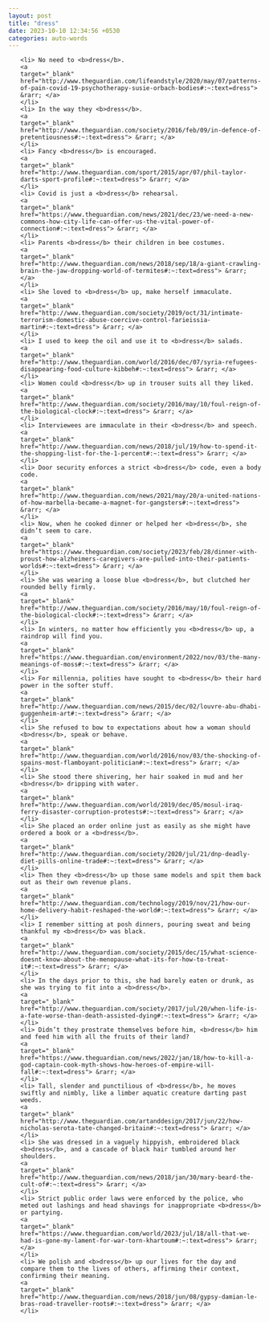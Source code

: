 ```yaml
---
layout: post
title: "dress"
date: 2023-10-10 12:34:56 +0530
categories: auto-words
---
```

<ol>

    <li> No need to <b>dress</b>.
    <a 
    target="_blank" 
    href="http://www.theguardian.com/lifeandstyle/2020/may/07/patterns-of-pain-covid-19-psychotherapy-susie-orbach-bodies#:~:text=dress"> &rarr; </a>
    </li>
    <li> In the way they <b>dress</b>.
    <a 
    target="_blank" 
    href="http://www.theguardian.com/society/2016/feb/09/in-defence-of-pretentiousness#:~:text=dress"> &rarr; </a>
    </li>
    <li> Fancy <b>dress</b> is encouraged.
    <a 
    target="_blank" 
    href="http://www.theguardian.com/sport/2015/apr/07/phil-taylor-darts-sport-profile#:~:text=dress"> &rarr; </a>
    </li>
    <li> Covid is just a <b>dress</b> rehearsal.
    <a 
    target="_blank" 
    href="https://www.theguardian.com/news/2021/dec/23/we-need-a-new-commons-how-city-life-can-offer-us-the-vital-power-of-connection#:~:text=dress"> &rarr; </a>
    </li>
    <li> Parents <b>dress</b> their children in bee costumes.
    <a 
    target="_blank" 
    href="http://www.theguardian.com/news/2018/sep/18/a-giant-crawling-brain-the-jaw-dropping-world-of-termites#:~:text=dress"> &rarr; </a>
    </li>
    <li> She loved to <b>dress</b> up, make herself immaculate.
    <a 
    target="_blank" 
    href="http://www.theguardian.com/society/2019/oct/31/intimate-terrorism-domestic-abuse-coercive-control-farieissia-martin#:~:text=dress"> &rarr; </a>
    </li>
    <li> I used to keep the oil and use it to <b>dress</b> salads.
    <a 
    target="_blank" 
    href="http://www.theguardian.com/world/2016/dec/07/syria-refugees-disappearing-food-culture-kibbeh#:~:text=dress"> &rarr; </a>
    </li>
    <li> Women could <b>dress</b> up in trouser suits all they liked.
    <a 
    target="_blank" 
    href="http://www.theguardian.com/society/2016/may/10/foul-reign-of-the-biological-clock#:~:text=dress"> &rarr; </a>
    </li>
    <li> Interviewees are immaculate in their <b>dress</b> and speech.
    <a 
    target="_blank" 
    href="http://www.theguardian.com/news/2018/jul/19/how-to-spend-it-the-shopping-list-for-the-1-percent#:~:text=dress"> &rarr; </a>
    </li>
    <li> Door security enforces a strict <b>dress</b> code, even a body code.
    <a 
    target="_blank" 
    href="http://www.theguardian.com/news/2021/may/20/a-united-nations-of-how-marbella-became-a-magnet-for-gangsters#:~:text=dress"> &rarr; </a>
    </li>
    <li> Now, when he cooked dinner or helped her <b>dress</b>, she didn’t seem to care.
    <a 
    target="_blank" 
    href="https://www.theguardian.com/society/2023/feb/28/dinner-with-proust-how-alzheimers-caregivers-are-pulled-into-their-patients-worlds#:~:text=dress"> &rarr; </a>
    </li>
    <li> She was wearing a loose blue <b>dress</b>, but clutched her rounded belly firmly.
    <a 
    target="_blank" 
    href="http://www.theguardian.com/society/2016/may/10/foul-reign-of-the-biological-clock#:~:text=dress"> &rarr; </a>
    </li>
    <li> In winters, no matter how efficiently you <b>dress</b> up, a raindrop will find you.
    <a 
    target="_blank" 
    href="https://www.theguardian.com/environment/2022/nov/03/the-many-meanings-of-moss#:~:text=dress"> &rarr; </a>
    </li>
    <li> For millennia, polities have sought to <b>dress</b> their hard power in the softer stuff.
    <a 
    target="_blank" 
    href="http://www.theguardian.com/news/2015/dec/02/louvre-abu-dhabi-guggenheim-art#:~:text=dress"> &rarr; </a>
    </li>
    <li> She refused to bow to expectations about how a woman should <b>dress</b>, speak or behave.
    <a 
    target="_blank" 
    href="http://www.theguardian.com/world/2016/nov/03/the-shocking-of-spains-most-flamboyant-politician#:~:text=dress"> &rarr; </a>
    </li>
    <li> She stood there shivering, her hair soaked in mud and her <b>dress</b> dripping with water.
    <a 
    target="_blank" 
    href="http://www.theguardian.com/world/2019/dec/05/mosul-iraq-ferry-disaster-corruption-protests#:~:text=dress"> &rarr; </a>
    </li>
    <li> She placed an order online just as easily as she might have ordered a book or a <b>dress</b>.
    <a 
    target="_blank" 
    href="http://www.theguardian.com/society/2020/jul/21/dnp-deadly-diet-pills-online-trade#:~:text=dress"> &rarr; </a>
    </li>
    <li> Then they <b>dress</b> up those same models and spit them back out as their own revenue plans.
    <a 
    target="_blank" 
    href="http://www.theguardian.com/technology/2019/nov/21/how-our-home-delivery-habit-reshaped-the-world#:~:text=dress"> &rarr; </a>
    </li>
    <li> I remember sitting at posh dinners, pouring sweat and being thankful my <b>dress</b> was black.
    <a 
    target="_blank" 
    href="http://www.theguardian.com/society/2015/dec/15/what-science-doesnt-know-about-the-menopause-what-its-for-how-to-treat-it#:~:text=dress"> &rarr; </a>
    </li>
    <li> In the days prior to this, she had barely eaten or drunk, as she was trying to fit into a <b>dress</b>.
    <a 
    target="_blank" 
    href="http://www.theguardian.com/society/2017/jul/20/when-life-is-a-fate-worse-than-death-assisted-dying#:~:text=dress"> &rarr; </a>
    </li>
    <li> Didn’t they prostrate themselves before him, <b>dress</b> him and feed him with all the fruits of their land?
    <a 
    target="_blank" 
    href="https://www.theguardian.com/news/2022/jan/18/how-to-kill-a-god-captain-cook-myth-shows-how-heroes-of-empire-will-fall#:~:text=dress"> &rarr; </a>
    </li>
    <li> Tall, slender and punctilious of <b>dress</b>, he moves swiftly and nimbly, like a limber aquatic creature darting past weeds.
    <a 
    target="_blank" 
    href="http://www.theguardian.com/artanddesign/2017/jun/22/how-nicholas-serota-tate-changed-britain#:~:text=dress"> &rarr; </a>
    </li>
    <li> She was dressed in a vaguely hippyish, embroidered black <b>dress</b>, and a cascade of black hair tumbled around her shoulders.
    <a 
    target="_blank" 
    href="http://www.theguardian.com/news/2018/jan/30/mary-beard-the-cult-of#:~:text=dress"> &rarr; </a>
    </li>
    <li> Strict public order laws were enforced by the police, who meted out lashings and head shavings for inappropriate <b>dress</b> or partying.
    <a 
    target="_blank" 
    href="https://www.theguardian.com/world/2023/jul/18/all-that-we-had-is-gone-my-lament-for-war-torn-khartoum#:~:text=dress"> &rarr; </a>
    </li>
    <li> We polish and <b>dress</b> up our lives for the day and compare them to the lives of others, affirming their context, confirming their meaning.
    <a 
    target="_blank" 
    href="http://www.theguardian.com/news/2018/jun/08/gypsy-damian-le-bras-road-traveller-roots#:~:text=dress"> &rarr; </a>
    </li>